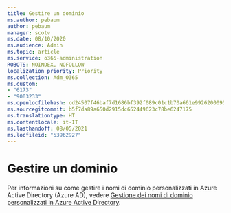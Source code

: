 ```yaml
---
title: Gestire un dominio
ms.author: pebaum
author: pebaum
manager: scotv
ms.date: 08/10/2020
ms.audience: Admin
ms.topic: article
ms.service: o365-administration
ROBOTS: NOINDEX, NOFOLLOW
localization_priority: Priority
ms.collection: Adm_O365
ms.custom:
- "6173"
- "9003233"
ms.openlocfilehash: cd24507f46baf7d1686bf392f089c01c1b70a661e9926200095cfcbb7cdc9cee
ms.sourcegitcommit: b5f7da89a650d2915dc652449623c78be6247175
ms.translationtype: HT
ms.contentlocale: it-IT
ms.lasthandoff: 08/05/2021
ms.locfileid: "53962927"
---
```

# <a name="manage-a-domain"></a>Gestire un dominio

Per informazioni su come gestire i nomi di dominio personalizzati in Azure Active Directory (Azure AD), vedere [Gestione dei nomi di dominio personalizzati in Azure Active Directory](https://docs.microsoft.com/azure/active-directory/users-groups-roles/domains-manage).